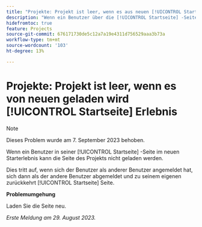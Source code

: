 ```yaml
---
title: "Projekte: Projekt ist leer, wenn es aus neuen [!UICONTROL Startseite] experience"
description: "Wenn ein Benutzer über die [!UICONTROL Startseite] -Seite im neuen Starterlebnis kann die Seite des Projekts nicht geladen werden."
hidefromtoc: true
feature: Projects
source-git-commit: 676171730de5c12a7a19e4311d756529aaa3b73a
workflow-type: tm+mt
source-wordcount: '103'
ht-degree: 13%

---
```



# Projekte: Projekt ist leer, wenn es von neuen geladen wird [!UICONTROL Startseite] Erlebnis

>[!NOTE]
>
>Dieses Problem wurde am 7. September 2023 behoben.

Wenn ein Benutzer in seiner [!UICONTROL Startseite] -Seite im neuen Starterlebnis kann die Seite des Projekts nicht geladen werden.

Dies tritt auf, wenn sich der Benutzer als anderer Benutzer angemeldet hat, sich dann als der andere Benutzer abgemeldet und zu seinem eigenen zurückkehrt [!UICONTROL Startseite] Seite.

**Problemumgehung**

Laden Sie die Seite neu.

_Erste Meldung am 29. August 2023._

